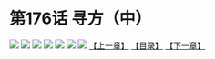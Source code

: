 # 第176话 寻方（中）
![](https://mhpic.xiaomingtaiji.net/comic/D/斗破苍穹拆分版/176话/1.jpg-zymk.middle.webp)
![](https://mhpic.xiaomingtaiji.net/comic/D/斗破苍穹拆分版/176话/2.jpg-zymk.middle.webp)
![](https://mhpic.xiaomingtaiji.net/comic/D/斗破苍穹拆分版/176话/3.jpg-zymk.middle.webp)
![](https://mhpic.xiaomingtaiji.net/comic/D/斗破苍穹拆分版/176话/4.jpg-zymk.middle.webp)
![](https://mhpic.xiaomingtaiji.net/comic/D/斗破苍穹拆分版/176话/5.jpg-zymk.middle.webp)
![](https://mhpic.xiaomingtaiji.net/comic/D/斗破苍穹拆分版/176话/6.jpg-zymk.middle.webp)
![](https://mhpic.xiaomingtaiji.net/comic/D/斗破苍穹拆分版/176话/7.jpg-zymk.middle.webp)
[【上一章】](./175.md)
[【目录】](./READMD.md)
[【下一章】](./177.md)
